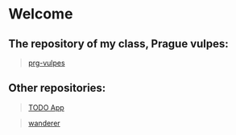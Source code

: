 # Welcome

## The repository of my class, Prague vulpes:
>[prg-vulpes](https://github.com/green-fox-academy/prg-vulpes-syllabus)

##  Other repositories:
>[TODO App](https://github.com/dypher91/todo-app)

>[wanderer](https://github.com/dypher91/wanderer-java)
